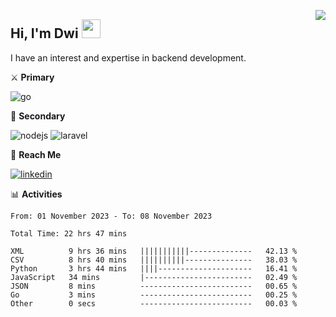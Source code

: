 [<img src="https://komarev.com/ghpvc/?username=masred&color=green&style=flat-square&label=Profile+Views" align="right">](github.com/masred)

## Hi, I'm Dwi <img src="https://raw.githubusercontent.com/MartinHeinz/MartinHeinz/master/wave.gif" width="30px">

I have an interest and expertise in backend development.

⚔️ **Primary**

![go](https://img.shields.io/badge/---?logo=go&label=Golang&style=social)

🔪 **Secondary**

![nodejs](https://img.shields.io/badge/---?logo=node.js&label=Node.js&style=social&logoColor=green)
![laravel](https://img.shields.io/badge/---?logo=laravel&label=Laravel&style=social)

🔗 **Reach Me**

[![linkedin](https://img.shields.io/badge/---?logo=linkedin&label=LinkedIn&style=social)](https://linkedin.com/in/dwifitriyanto)

📊 **Activities**

<!--START_SECTION:waka-->

```all_time
From: 01 November 2023 - To: 08 November 2023

Total Time: 22 hrs 47 mins

XML          9 hrs 36 mins   |||||||||||--------------   42.13 %
CSV          8 hrs 40 mins   ||||||||||---------------   38.03 %
Python       3 hrs 44 mins   ||||---------------------   16.41 %
JavaScript   34 mins         |------------------------   02.49 %
JSON         8 mins          -------------------------   00.65 %
Go           3 mins          -------------------------   00.25 %
Other        0 secs          -------------------------   00.03 %
```

<!--END_SECTION:waka-->
